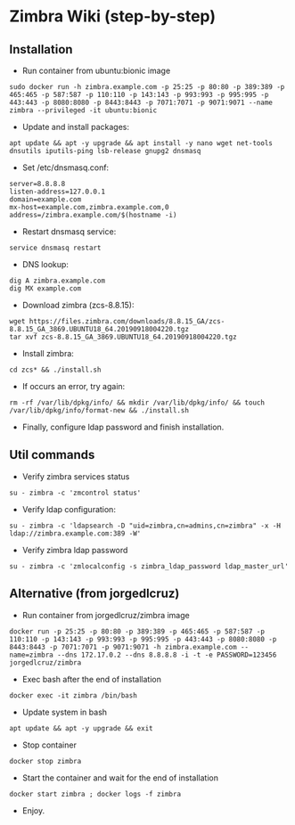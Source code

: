 # Zimbra Wiki (step-by-step)

## Installation

- Run container from ubuntu:bionic image
```shell
sudo docker run -h zimbra.example.com -p 25:25 -p 80:80 -p 389:389 -p 465:465 -p 587:587 -p 110:110 -p 143:143 -p 993:993 -p 995:995 -p 443:443 -p 8080:8080 -p 8443:8443 -p 7071:7071 -p 9071:9071 --name zimbra --privileged -it ubuntu:bionic
```

- Update and install packages:
```shell
apt update && apt -y upgrade && apt install -y nano wget net-tools dnsutils iputils-ping lsb-release gnupg2 dnsmasq
```

- Set /etc/dnsmasq.conf:
```shell
server=8.8.8.8
listen-address=127.0.0.1
domain=example.com
mx-host=example.com,zimbra.example.com,0
address=/zimbra.example.com/$(hostname -i)
```

- Restart dnsmasq service:
```shell
service dnsmasq restart
```

- DNS lookup:
```shell
dig A zimbra.example.com
dig MX example.com
```

- Download zimbra (zcs-8.8.15):
```shell
wget https://files.zimbra.com/downloads/8.8.15_GA/zcs-8.8.15_GA_3869.UBUNTU18_64.20190918004220.tgz
tar xvf zcs-8.8.15_GA_3869.UBUNTU18_64.20190918004220.tgz
```

- Install zimbra:
```shell
cd zcs* && ./install.sh
```

- If occurs an error, try again:
```shell
rm -rf /var/lib/dpkg/info/ && mkdir /var/lib/dpkg/info/ && touch /var/lib/dpkg/info/format-new && ./install.sh
```

- Finally, configure ldap password and finish installation.

## Util commands

- Verify zimbra services status
```shell
su - zimbra -c 'zmcontrol status'
```

- Verify ldap configuration:
```shell
su - zimbra -c 'ldapsearch -D "uid=zimbra,cn=admins,cn=zimbra" -x -H ldap://zimbra.example.com:389 -W'
```

- Verify zimbra ldap password
```shell
su - zimbra -c 'zmlocalconfig -s zimbra_ldap_password ldap_master_url'
```

## Alternative (from jorgedlcruz)

- Run container from jorgedlcruz/zimbra image
```shell
docker run -p 25:25 -p 80:80 -p 389:389 -p 465:465 -p 587:587 -p 110:110 -p 143:143 -p 993:993 -p 995:995 -p 443:443 -p 8080:8080 -p 8443:8443 -p 7071:7071 -p 9071:9071 -h zimbra.example.com --name=zimbra --dns 172.17.0.2 --dns 8.8.8.8 -i -t -e PASSWORD=123456 jorgedlcruz/zimbra
```

- Exec bash after the end of installation
```shell
docker exec -it zimbra /bin/bash
```

- Update system in bash
```shell
apt update && apt -y upgrade && exit
```

- Stop container
```shell
docker stop zimbra
```

- Start the container and wait for the end of installation
```shell
docker start zimbra ; docker logs -f zimbra
```

- Enjoy.
